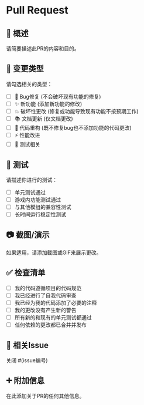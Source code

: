 # Pull Request

## 📝 概述
请简要描述此PR的内容和目的。

## 🔄 变更类型
请勾选相关的类型：
- [ ] 🐞 Bug修复 (不会破坏现有功能的修复)
- [ ] ✨ 新功能 (添加新功能的修改)
- [ ] 💥 破坏性更改 (修复或功能导致现有功能不按预期工作)
- [ ] 📚 文档更新 (仅文档更改)
- [ ] 🔧 代码重构 (既不修复bug也不添加功能的代码更改)
- [ ] ⚡ 性能改进
- [ ] 🧪 测试相关

## 🧪 测试
请描述你进行的测试：
- [ ] 单元测试通过
- [ ] 游戏内功能测试通过
- [ ] 与其他模组的兼容性测试
- [ ] 长时间运行稳定性测试

## 📷 截图/演示
如果适用，请添加截图或GIF来展示更改。

## ✅ 检查清单
- [ ] 我的代码遵循项目的代码规范
- [ ] 我已经进行了自我代码审查
- [ ] 我已经为我的代码添加了必要的注释
- [ ] 我的更改没有产生新的警告
- [ ] 所有新的和现有的单元测试都通过
- [ ] 任何依赖的更改都已合并并发布

## 🔗 相关Issue
关闭 #(issue编号)

## ➕ 附加信息
在此添加关于PR的任何其他信息。